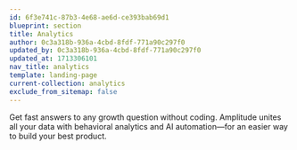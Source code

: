 ```yaml
---
id: 6f3e741c-87b3-4e68-ae6d-ce393bab69d1
blueprint: section
title: Analytics
author: 0c3a318b-936a-4cbd-8fdf-771a90c297f0
updated_by: 0c3a318b-936a-4cbd-8fdf-771a90c297f0
updated_at: 1713306101
nav_title: analytics
template: landing-page
current-collection: analytics
exclude_from_sitemap: false
---
```

Get fast answers to any growth question without coding. Amplitude unites all your data with behavioral analytics and AI automation—for an easier way to build your best product.